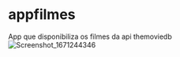 # appfilmes
App que disponibiliza os filmes da api themoviedb
![Screenshot_1671244346](https://user-images.githubusercontent.com/89292480/208219766-66da340f-74f8-4fac-b41b-3b8b4d044a50.png)
